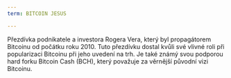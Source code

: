 ```yaml
---
term: BITCOIN JESUS

---
```

Přezdívka podnikatele a investora Rogera Vera, který byl propagátorem Bitcoinu od počátku roku 2010. Tuto přezdívku dostal kvůli své vlivné roli při popularizaci Bitcoinu při jeho uvedení na trh. Je také známý svou podporou hard forku Bitcoin Cash (BCH), který považuje za věrnější původní vizi Bitcoinu.